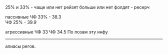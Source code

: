 25% и 33% - чаще или нет рейзят
больше или нет фолдят - ресерч

пассивные
ЧФ 33% -  38.3   
ЧФ 25% - 39.9

агрессивные
ЧФ 33
ЧФ 34.5
По позам эту инфу

---

алиасы регов.   
